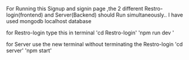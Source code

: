 For Running this Signup and signin page ,the 2 different Restro-login(frontend) and Server(Backend) should Run simultaneously..
I have used mongodb localhost database

for Restro-login type this in terminal 
'cd Restro-login'
'npm run dev '

for Server use the new terminal without terminating the Restro-login
'cd server'
'npm start'
